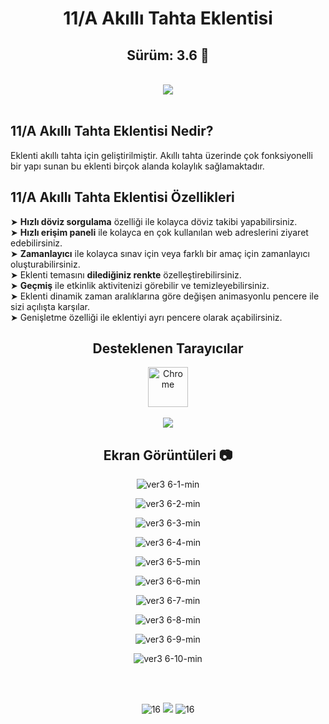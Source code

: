 <div align="center">
  
# 11/A Akıllı Tahta Eklentisi 
## Sürüm: 3.6 🎉
 
<br> 
<a href="https://forms.gle/KjQJ32UaovhmBi1w9"><img src="https://img.shields.io/badge/EKLENT%C4%B0%20%C4%B0%C3%87%C4%B0N%20%C3%96NER%C4%B0DE%20BULUN-TIKLA-red?style=for-the-badge&logo=google&logoColor=white"></a>
</div>

<br>

## 11/A Akıllı Tahta Eklentisi Nedir?
Eklenti akıllı tahta için geliştirilmiştir.
Akıllı tahta üzerinde çok fonksiyonelli bir yapı sunan bu eklenti
birçok alanda kolaylık sağlamaktadır.

## 11/A Akıllı Tahta Eklentisi Özellikleri

➤ <b>Hızlı döviz sorgulama</b> özelliği ile kolayca döviz takibi yapabilirsiniz. <br>
➤ <b>Hızlı erişim paneli</b> ile kolayca en çok kullanılan web adreslerini ziyaret edebilirsiniz. <br>
➤ <b>Zamanlayıcı</b> ile kolayca sınav için veya farklı bir amaç için zamanlayıcı oluşturabilirsiniz. <br>
➤ Eklenti temasını <b>dilediğiniz renkte</b> özelleştirebilirsiniz. <br>
➤ <b>Geçmiş</b> ile etkinlik aktivitenizi görebilir ve temizleyebilirsiniz. <br>
➤ Eklenti dinamik zaman aralıklarına göre değişen animasyonlu pencere ile sizi açılışta karşılar. <br>
➤ Genişletme özelliği ile eklentiyi ayrı pencere olarak açabilirsiniz. <br>

<div align="center">

## Desteklenen Tarayıcılar
  
<img width="64" alt="Chrome" src="https://user-images.githubusercontent.com/95717415/151046778-e77289cb-1542-4d46-ae73-de1ad231da32.png" align="center">
<br><br>
<img src="https://img.shields.io/badge/UYARI%3A-Eklenti%20sadece%20Chrome'da%20%C3%A7al%C4%B1%C5%9F%C4%B1r.-gray?labelColor=red">
  
## Ekran Görüntüleri 📷

![ver3 6-1-min](https://user-images.githubusercontent.com/95717415/156929432-56f41a8b-4378-4611-acec-4ba4fa9d193b.png)
  
![ver3 6-2-min](https://user-images.githubusercontent.com/95717415/156929435-ba53285b-d588-4009-b665-7f7f17f69e4f.png)
  
![ver3 6-3-min](https://user-images.githubusercontent.com/95717415/156929438-4c051139-0042-4771-9f6d-7db3be546aa4.png)
  
![ver3 6-4-min](https://user-images.githubusercontent.com/95717415/156929439-35901766-7af9-4724-9d31-f08209fc9580.png)
  
![ver3 6-5-min](https://user-images.githubusercontent.com/95717415/156929440-ab229b3d-969e-4fd4-90b6-c7c638cd7fc6.png)
  
![ver3 6-6-min](https://user-images.githubusercontent.com/95717415/156929443-45ecea36-2478-47ee-92a9-5c36df21469a.png)
  
![ver3 6-7-min](https://user-images.githubusercontent.com/95717415/156929444-d47024fa-a244-4678-86c8-987a37e9691c.png)
  
![ver3 6-8-min](https://user-images.githubusercontent.com/95717415/156929445-098b4502-9abe-48bd-a4e1-55856c72ace3.png)
  
![ver3 6-9-min](https://user-images.githubusercontent.com/95717415/156929447-f9233890-7109-48bb-a93d-2b90e0fba0be.png)
  
![ver3 6-10-min](https://user-images.githubusercontent.com/95717415/156929618-a0e23b02-a45a-4cb7-9f7d-691aa425b1e1.png)

<br><br>

![16](https://user-images.githubusercontent.com/95717415/151242069-a7465549-6735-4eef-9063-1e1ac138d8db.png) <img src="https://img.shields.io/badge/developed%20by-Ekin-red?labelColor=gray"> ![16](https://user-images.githubusercontent.com/95717415/151242069-a7465549-6735-4eef-9063-1e1ac138d8db.png)

</div>
